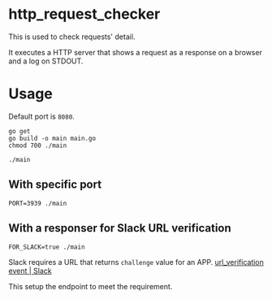 # http_request_checker

This is used to check requests' detail.

It executes a HTTP server that shows a request as a response on a browser and a log on STDOUT.

# Usage

Default port is `8080`.

```console
go get
go build -o main main.go
chmod 700 ./main

./main
```

## With specific port

```shell
PORT=3939 ./main
```

## With a responser for Slack URL verification

```shell
FOR_SLACK=true ./main
```

Slack requires a URL that returns `challenge` value for an APP. [url\_verification event \| Slack](https://api.slack.com/events/url_verification)

This setup the endpoint to meet the requirement.
